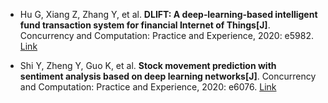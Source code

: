 * Hu G, Xiang Z, Zhang Y, et al. <b>DLIFT: A deep‐learning‐based intelligent fund transaction system for financial Internet of Things[J]</b>. Concurrency and Computation: Practice and Experience, 2020: e5982. [Link](https://onlinelibrary.wiley.com/doi/abs/10.1002/cpe.5982)

* Shi Y, Zheng Y, Guo K, et al. <b>Stock movement prediction with sentiment analysis based on deep learning networks[J]</b>. Concurrency and Computation: Practice and Experience, 2020: e6076. [Link](https://onlinelibrary.wiley.com/doi/abs/10.1002/cpe.6076)
